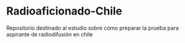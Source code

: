 # Radioaficionado-Chile
Repositorio destinado al estudio sobre cómo preparar la prueba para aspirante de radiodifusión en chile

